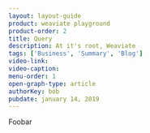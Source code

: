 ```yaml
---
layout: layout-guide
product: weaviate playground
product-order: 2
title: Query
description: At it's root, Weaviate 
tags: ['Business', 'Summary', 'Blog']
video-link:
video-caption:
menu-order: 1
open-graph-type: article
authorKey: bob
pubdate: january 14, 2019
---
```


Foobar